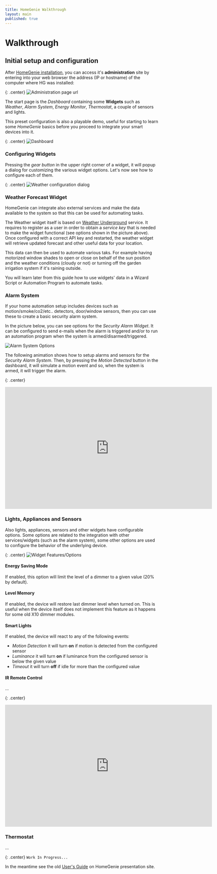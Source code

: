 ```yaml
---
title: HomeGenie Walkthrough
layout: main
published: true
---
```

<script type="text/javascript" src="http://www.youtube.com/player_api"></script>
<script type="text/javascript">
function onYouTubeIframeAPIReady() {
     var videos = document.getElementsByTagName('iframe'), // the iframes elements
         players = [], // an array where we stock each videos youtube instances class
         playingID = null; // stock the current playing video
     for (var i = 0; i < videos.length; i++) // for each iframes
     {
         var currentIframeID = videos[i].id; // we get the iframe ID
         players[currentIframeID] = new YT.Player(currentIframeID); // we stock in the array the instance
         // note, the key of each array element will be the iframe ID
         
         videos[i].onmouseover = function(e) { // assigning a callback for this event
             var currentHoveredElement = e.target;
             if (playingID) // if a video is currently played
             {
                 players[playingID].pauseVideo();
             }
             players[currentHoveredElement.id].playVideo();
             playingID = currentHoveredElement.id;
         };
     }
    
 }
</script>

# Walkthrough

## Initial setup and configuration

After [HomeGenie installation](install.html), you can access it's **administration** site by entering  into your web browser the address (IP or hostname) of the computer where HG was installed:

{: .center}
![Administration page url]({{site.baseurl}}/images/docs/admin_page_url.png)

The start page is the *Dashboard* containing some **Widgets** such as *Weather*, *Alarm System*, *Energy Monitor*, *Thermostat*, a couple of sensors and lights.

This preset configuration is also a playable demo, useful for starting to learn some *HomeGenie* basics before you proceed to integrate your smart devices into it.

{: .center}
![Dashboard]({{site.baseurl}}/images/docs/dashboard_page_01.png)

### Configuring Widgets

Pressing the *gear button* in the upper right corner of a widget, it will popup a dialog for customizing the various widget options.
Let's now see how to configure each of them.

{: .center}
![Weather configuration dialog]({{site.baseurl}}/images/docs/weather_options_01.png)

### Weather Forecast Widget

HomeGenie can integrate also external services and make the data available to the system so that this can be used for automating tasks.

The Weather widget itself is based on [Weather Underground](http://www.wunderground.com) service. 
It requires to register as a user in order to obtain a *service key* that is needed to make the widget
functional (see options shown in the picture above).
Once configured with a correct API key and restarted, the weather widget will retrieve updated forecast and other useful data for your location.

This data can then be used to automate various taks. For example having motorized window shades to open or close on behalf of the sun position and the weather conditions (cloudy or not) or turning off the garden irrigation system if it's raining outside.

You will learn later from this guide how to use widgets' data in a Wizard Script or Automation Program to automate tasks.

### Alarm System

If your home automation setup includes devices such as motion/smoke/co2/etc.. detectors, door/window sensors, then you can use these to create a basic security alarm system.

In the picture below, you can see options for the *Security Alarm Widget*. It can be configured to send e-mails when the alarm is triggered and/or to run an automation program when the system is armed/disarmed/triggered.

![Alarm System Options]({{site.baseurl}}/images/docs/alarm_system_01.png)

The following animation shows how to setup alarms and sensors for the *Security Alarm System*. Then, by pressing the *Motion Detected* button in the dashboard, it will simulate a motion event and so, when the system is armed, it will trigger the alarm.

{: .center}
<iframe id="player" width="680" height="400" src="http://www.youtube.com/embed/1Hesj-jEtFs?rel=0&wmode=Opaque&enablejsapi=1;showinfo=0;controls=0" frameborder="0" allowfullscreen></iframe>


### Lights, Appliances and Sensors

Also lights, appliances, sensors and other widgets have configurable options. Some options are related to the integration with other services/widgets (such as the alarm system), some other options are used to configure the behavior of the underlying device.

{: .center}
![Widget Features/Options]({{site.baseurl}}/images/docs/widget_options_01.gif)

#### Energy Saving Mode

If enabled, this option will limit the level of a dimmer to a given value (20% by default).

#### Level Memory

If enabled, the device will restore last dimmer level when turned on. This is useful when the device itself does not implement this feature as it happens for some old X10 dimmer modules.

#### Smart Lights

If enabled, the device will react to any of the following events:

- *Motion Detection*
  <i class="fa fa-long-arrow-right"></i>
  it will turn **on** if motion is detected from the configured sensor
- *Luminance*
  <i class="fa fa-long-arrow-right"></i>
  it will turn **on** if luminance from the configured sensor is below the given value
- *Timeout*
  <i class="fa fa-long-arrow-right"></i>
  it will turn **off** if idle for more than the configured value

#### IR Remote Control

...

{: .center}
<iframe id="player" width="680" height="400" src="http://www.youtube.com/embed/b9hTAnzO1Qw?rel=0&wmode=Opaque&enablejsapi=1;showinfo=0;controls=0" frameborder="0" allowfullscreen></iframe>


### Thermostat

...

{: .center}
``` Work In Progress... ```


In the meantime see the old [User's Guide](http://www.homegenie.it/docs/index.php) on HomeGenie presentation site.
